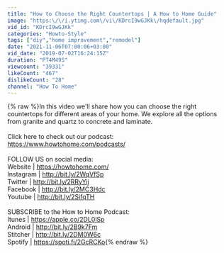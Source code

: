 ```yaml
---
title: "How to Choose the Right Countertops | A How to Home Guide"
image: "https:\/\/i.ytimg.com\/vi\/KDrcI9wGJKk\/hqdefault.jpg"
vid_id: "KDrcI9wGJKk"
categories: "Howto-Style"
tags: ["diy","home improvement","remodel"]
date: "2021-11-06T07:00:06+03:00"
vid_date: "2019-07-02T16:24:15Z"
duration: "PT4M49S"
viewcount: "39331"
likeCount: "467"
dislikeCount: "28"
channel: "How To Home"
---
```

{% raw %}In this video we'll share how you can choose the right countertops for different areas of your home. We explore all the options from granite and quartz to concrete and laminate. <br /><br />Click here to check out our podcast: <a rel="nofollow" target="blank" href="https://www.howtohome.com/podcasts/">https://www.howtohome.com/podcasts/</a><br /><br />FOLLOW US on social media:<br />Website | <a rel="nofollow" target="blank" href="https://howtohome.com/">https://howtohome.com/</a><br />Instagram | <a rel="nofollow" target="blank" href="http://bit.ly/2WqVfSp">http://bit.ly/2WqVfSp</a><br />Twitter | <a rel="nofollow" target="blank" href="http://bit.ly/2RRyYij">http://bit.ly/2RRyYij</a><br />Facebook | <a rel="nofollow" target="blank" href="http://bit.ly/2MC3Hdc">http://bit.ly/2MC3Hdc</a><br />Youtube | <a rel="nofollow" target="blank" href="http://bit.ly/2SifqTH">http://bit.ly/2SifqTH</a><br /><br />SUBSCRIBE to the How to Home Podcast:<br />Itunes | <a rel="nofollow" target="blank" href="https://apple.co/2DL0lSp">https://apple.co/2DL0lSp</a><br />Android | <a rel="nofollow" target="blank" href="http://bit.ly/2B9k7Fm">http://bit.ly/2B9k7Fm</a><br />Stitcher | <a rel="nofollow" target="blank" href="http://bit.ly/2DM0W6c">http://bit.ly/2DM0W6c</a><br />Spotify | <a rel="nofollow" target="blank" href="https://spoti.fi/2GcRCKo">https://spoti.fi/2GcRCKo</a>{% endraw %}

